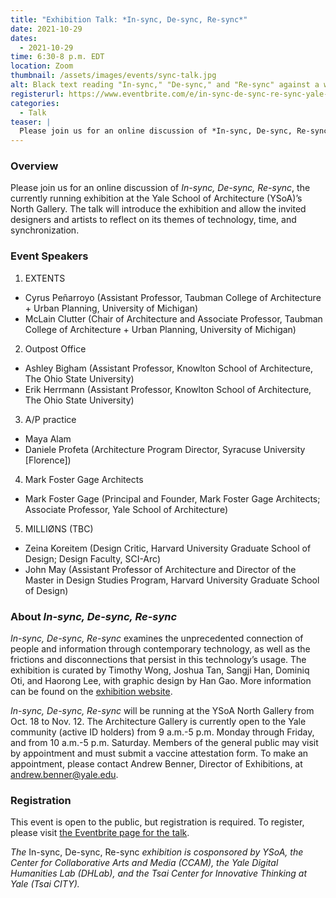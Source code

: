 ```yaml
---
title: "Exhibition Talk: *In-sync, De-sync, Re-sync*"
date: 2021-10-29
dates:
  - 2021-10-29
time: 6:30-8 p.m. EDT
location: Zoom
thumbnail: /assets/images/events/sync-talk.jpg
alt: Black text reading "In-sync," "De-sync," and "Re-sync" against a white background
registerurl: https://www.eventbrite.com/e/in-sync-de-sync-re-sync-yale-school-of-architecture-north-gallery-talk-tickets-194624897307
categories:
  - Talk
teaser: |
  Please join us for an online discussion of *In-sync, De-sync, Re-sync*, the currently running exhibition at the Yale School of Architecture (YSoA)’s North Gallery. The talk will introduce the exhibition and allow the invited designers and artists to reflect on its themes of technology, time, and synchronization. 
---
```


### Overview
Please join us for an online discussion of *In-sync, De-sync, Re-sync*, the currently running exhibition at the Yale School of Architecture (YSoA)’s North Gallery. The talk will introduce the exhibition and allow the invited designers and artists to reflect on its themes of technology, time, and synchronization.  

### Event Speakers  
1. EXTENTS  
- Cyrus Peñarroyo (Assistant Professor, Taubman College of Architecture + Urban Planning, University of Michigan)  
- McLain Clutter (Chair of Architecture and Associate Professor, Taubman College of Architecture + Urban Planning, University of Michigan)  

2. Outpost Office   
- Ashley Bigham (Assistant Professor, Knowlton School of Architecture, The Ohio State University)  
- Erik Herrmann (Assistant Professor, Knowlton School of Architecture, The Ohio State University)  

3. A/P practice  
- Maya Alam  
- Daniele Profeta (Architecture Program Director, Syracuse University [Florence])  
 
4. Mark Foster Gage Architects  
- Mark Foster Gage (Principal and Founder, Mark Foster Gage Architects; Associate Professor, Yale School of Architecture)  
 
5. MILLIØNS (TBC)  
- Zeina Koreitem (Design Critic, Harvard University Graduate School of Design; Design Faculty, SCI-Arc)  
- John May (Assistant Professor of Architecture and Director of the Master in Design Studies Program, Harvard University Graduate School of Design)  

### About *In-sync, De-sync, Re-sync*
*In-sync, De-sync, Re-sync* examines the unprecedented connection of people and information through contemporary technology, as well as the frictions and disconnections that persist in this technology’s usage. The exhibition is curated by Timothy Wong, Joshua Tan, Sangji Han, Dominiq Oti, and Haorong Lee, with graphic design by Han Gao. More information can be found on the <a href="https://syncsync.cargo.site/" target="_blank">exhibition website</a>.

*In-sync, De-sync, Re-sync* will be running at the YSoA North Gallery from Oct. 18 to Nov. 12. The Architecture Gallery is currently open to the Yale community (active ID holders) from 9 a.m.-5 p.m. Monday through Friday, and from 10 a.m.-5 p.m. Saturday. Members of the general public may visit by appointment and must submit a vaccine attestation form. To make an appointment, please contact Andrew Benner, Director of Exhibitions, at [andrew.benner@yale.edu](mailto:andrew.benner@yale.edu).

### Registration
This event is open to the public, but registration is required. To register, please visit <a href="https://www.eventbrite.com/e/sync-artist-talk-yale-school-of-architecture-north-gallery-exhibition-sync-tickets-194624897307" target="_blank">the Eventbrite page for the talk</a>.

*The* In-sync, De-sync, Re-sync *exhibition is cosponsored by YSoA, the Center for Collaborative Arts and Media (CCAM), the Yale Digital Humanities Lab (DHLab), and the Tsai Center for Innovative Thinking at Yale (Tsai CITY).*
